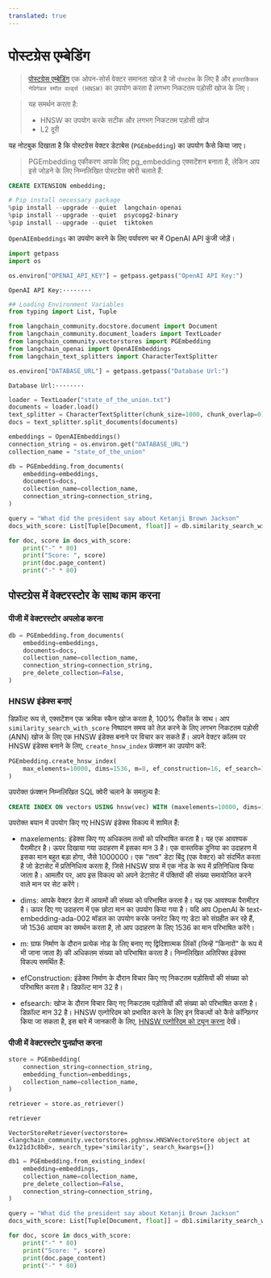```yaml
---
translated: true
---
```


# पोस्टग्रेस एम्बेडिंग

> [पोस्टग्रेस एम्बेडिंग](https://github.com/neondatabase/pg_embedding) एक ओपन-सोर्स वेक्टर समानता खोज है जो `पोस्टग्रेस` के लिए है और `हायरार्किकल नेविगेबल स्मॉल वर्ल्ड्स (HNSW)` का उपयोग करता है लगभग निकटतम पड़ोसी खोज के लिए।

>यह समर्थन करता है:
>- HNSW का उपयोग करके सटीक और लगभग निकटतम पड़ोसी खोज
>- L2 दूरी

यह नोटबुक दिखाता है कि पोस्टग्रेस वेक्टर डेटाबेस (`PGEmbedding`) का उपयोग कैसे किया जाए।

> PGEmbedding एकीकरण आपके लिए pg_embedding एक्सटेंशन बनाता है, लेकिन आप इसे जोड़ने के लिए निम्नलिखित पोस्टग्रेस क्वेरी चलाते हैं:

```sql
CREATE EXTENSION embedding;
```

```python
# Pip install necessary package
%pip install --upgrade --quiet  langchain-openai
%pip install --upgrade --quiet  psycopg2-binary
%pip install --upgrade --quiet  tiktoken
```

`OpenAIEmbeddings` का उपयोग करने के लिए पर्यावरण चर में OpenAI API कुंजी जोड़ें।

```python
import getpass
import os

os.environ["OPENAI_API_KEY"] = getpass.getpass("OpenAI API Key:")
```

```output
OpenAI API Key:········
```

```python
## Loading Environment Variables
from typing import List, Tuple
```

```python
from langchain_community.docstore.document import Document
from langchain_community.document_loaders import TextLoader
from langchain_community.vectorstores import PGEmbedding
from langchain_openai import OpenAIEmbeddings
from langchain_text_splitters import CharacterTextSplitter
```

```python
os.environ["DATABASE_URL"] = getpass.getpass("Database Url:")
```

```output
Database Url:········
```

```python
loader = TextLoader("state_of_the_union.txt")
documents = loader.load()
text_splitter = CharacterTextSplitter(chunk_size=1000, chunk_overlap=0)
docs = text_splitter.split_documents(documents)

embeddings = OpenAIEmbeddings()
connection_string = os.environ.get("DATABASE_URL")
collection_name = "state_of_the_union"
```

```python
db = PGEmbedding.from_documents(
    embedding=embeddings,
    documents=docs,
    collection_name=collection_name,
    connection_string=connection_string,
)

query = "What did the president say about Ketanji Brown Jackson"
docs_with_score: List[Tuple[Document, float]] = db.similarity_search_with_score(query)
```

```python
for doc, score in docs_with_score:
    print("-" * 80)
    print("Score: ", score)
    print(doc.page_content)
    print("-" * 80)
```

## पोस्टग्रेस में वेक्टरस्टोर के साथ काम करना

### पीजी में वेक्टरस्टोर अपलोड करना

```python
db = PGEmbedding.from_documents(
    embedding=embeddings,
    documents=docs,
    collection_name=collection_name,
    connection_string=connection_string,
    pre_delete_collection=False,
)
```

### HNSW इंडेक्स बनाएं

डिफ़ॉल्ट रूप से, एक्सटेंशन एक क्रमिक स्कैन खोज करता है, 100% रीकॉल के साथ। आप `similarity_search_with_score` निष्पादन समय को तेज़ करने के लिए लगभग निकटतम पड़ोसी (ANN) खोज के लिए एक HNSW इंडेक्स बनाने पर विचार कर सकते हैं। अपने वेक्टर कॉलम पर HNSW इंडेक्स बनाने के लिए, `create_hnsw_index` फ़ंक्शन का उपयोग करें:

```python
PGEmbedding.create_hnsw_index(
    max_elements=10000, dims=1536, m=8, ef_construction=16, ef_search=16
)
```

उपरोक्त फ़ंक्शन निम्नलिखित SQL क्वेरी चलाने के समतुल्य है:

```sql
CREATE INDEX ON vectors USING hnsw(vec) WITH (maxelements=10000, dims=1536, m=3, efconstruction=16, efsearch=16);
```

उपरोक्त बयान में उपयोग किए गए HNSW इंडेक्स विकल्प में शामिल हैं:

- maxelements: इंडेक्स किए गए अधिकतम तत्वों को परिभाषित करता है। यह एक आवश्यक पैरामीटर है। ऊपर दिखाया गया उदाहरण में इसका मान 3 है। एक वास्तविक दुनिया का उदाहरण में इसका मान बहुत बड़ा होगा, जैसे 1000000। एक "तत्व" डेटा बिंदु (एक वेक्टर) को संदर्भित करता है जो डेटासेट में प्रतिनिधित्व करता है, जिसे HNSW ग्राफ में एक नोड के रूप में प्रतिनिधित्व किया जाता है। आमतौर पर, आप इस विकल्प को अपने डेटासेट में पंक्तियों की संख्या समायोजित करने वाले मान पर सेट करेंगे।
- dims: आपके वेक्टर डेटा में आयामों की संख्या को परिभाषित करता है। यह एक आवश्यक पैरामीटर है। ऊपर दिए गए उदाहरण में एक छोटा मान का उपयोग किया गया है। यदि आप OpenAI के text-embedding-ada-002 मॉडल का उपयोग करके जनरेट किए गए डेटा को संग्रहीत कर रहे हैं, जो 1536 आयाम का समर्थन करता है, तो आप उदाहरण के लिए 1536 का मान परिभाषित करेंगे।
- m: ग्राफ निर्माण के दौरान प्रत्येक नोड के लिए बनाए गए द्विदिशात्मक लिंकों (जिन्हें "किनारों" के रूप में भी जाना जाता है) की अधिकतम संख्या को परिभाषित करता है।
निम्नलिखित अतिरिक्त इंडेक्स विकल्प समर्थित हैं:

- efConstruction: इंडेक्स निर्माण के दौरान विचार किए गए निकटतम पड़ोसियों की संख्या को परिभाषित करता है। डिफ़ॉल्ट मान 32 है।
- efsearch: खोज के दौरान विचार किए गए निकटतम पड़ोसियों की संख्या को परिभाषित करता है। डिफ़ॉल्ट मान 32 है।
HNSW एल्गोरिदम को प्रभावित करने के लिए इन विकल्पों को कैसे कॉन्फ़िगर किया जा सकता है, इस बारे में जानकारी के लिए, [HNSW एल्गोरिदम को ट्यून करना](https://neon.tech/docs/extensions/pg_embedding#tuning-the-hnsw-algorithm) देखें।

### पीजी में वेक्टरस्टोर पुनर्प्राप्त करना

```python
store = PGEmbedding(
    connection_string=connection_string,
    embedding_function=embeddings,
    collection_name=collection_name,
)

retriever = store.as_retriever()
```

```python
retriever
```

```output
VectorStoreRetriever(vectorstore=<langchain_community.vectorstores.pghnsw.HNSWVectoreStore object at 0x121d3c8b0>, search_type='similarity', search_kwargs={})
```

```python
db1 = PGEmbedding.from_existing_index(
    embedding=embeddings,
    collection_name=collection_name,
    pre_delete_collection=False,
    connection_string=connection_string,
)

query = "What did the president say about Ketanji Brown Jackson"
docs_with_score: List[Tuple[Document, float]] = db1.similarity_search_with_score(query)
```

```python
for doc, score in docs_with_score:
    print("-" * 80)
    print("Score: ", score)
    print(doc.page_content)
    print("-" * 80)
```
